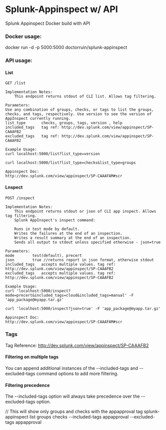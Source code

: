 # Splunk-Appinspect w/ API
Splunk Appinspect Docker build with API

### Docker usage:
docker run -d -p 5000:5000 doctorruin/splunk-appinspect

### API usage:

#### List
    GET /list
    
    Implementation Notes:
        This endpoint returns stdout of CLI list. Allows tag filtering. 
    
    Parameters:
    Use any combination of groups, checks, or tags to list the groups, checks, and tags, respectively. Use version to see the version of AppInspect currently running.
    list_type       checks, groups, tags, version , help
    included_tags   tag ref: http://dev.splunk.com/view/appinspect/SP-CAAAFB2
    excluded_tags   tag ref: http://dev.splunk.com/view/appinspect/SP-CAAAFB2
    
    Example Usage:
    curl localhost:5000/list?list_type=version
    
    curl localhost:5000/list?list_type=checks&list_type=groups

    Appinspect Doc:
    http://dev.splunk.com/view/appinspect/SP-CAAAFAM#scr
    
#### Lnspect
    POST /inspect
    
    Implementation Notes:
        This endpoint returns stdout or json of CLI app inspect. Allows tag filtering.
        Splunk AppInspect's inspect command:

        Runs in test mode by default.
        Writes the failures at the end of an inspection.
        Writes a result summary at the end of an inspection.
        Sends all output to stdout unless specified otherwise - json=true
    
    Parameters:
    mode        test(default), precert
    json        true //returns report in json format, otherwise stdout
    included_tags   accepts multiple values. tag ref: http://dev.splunk.com/view/appinspect/SP-CAAAFB2
    excluded_tags   accepts multiple values. tag ref: http://dev.splunk.com/view/appinspect/SP-CAAAFB2
    
    Example Usage:
    curl 'localhost:5000/inspect?mode=precert&included_tags=cloud&included_tags=manual' -F 'app_package@myapp.tar.gz'
    
    curl 'localhost:5000/inspect?json=true' -F 'app_package@myapp.tar.gz'

    Appinspect Doc:
    http://dev.splunk.com/view/appinspect/SP-CAAAFAM#scr
    
### Tags

Tag Reference: http://dev.splunk.com/view/appinspect/SP-CAAAFB2

#### Filtering on multiple tags
You can append additional instances of the --included-tags and --excluded-tags command options to add more filtering.

#### Filtering precedence
The --included-tags option will always take precedence over the --excluded-tags option.

// This will show only groups and checks with the appapproval tag
splunk-appinspect list groups checks --included-tags appapproval --excluded-tags appapproval
